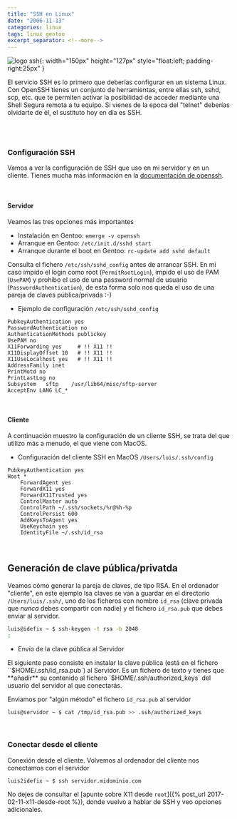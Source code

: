 ```yaml
---
title: "SSH en Linux"
date: "2006-11-13"
categories: linux
tags: linux gentoo
excerpt_separator: <!--more-->
---
```


![logo ssh](/assets/img/posts/ssh.svg){: width="150px" height="127px" style="float:left; padding-right:25px" } 

El servicio SSH es lo primero que deberías configurar en un sistema Linux. Con OpenSSH tienes un conjunto de herramientas, entre ellas ssh, sshd, scp, etc. que te permiten activar la posibilidad de acceder mediante una Shell Segura remota a tu equipo. Si vienes de la epoca del "telnet" deberías olvidarte de él, el sustituto hoy en día es SSH.

<br clear="left"/>
<!--more-->

<br/>

### Configuración SSH

Vamos a ver la configuración de SSH que uso en mi servidor y en un cliente. Tienes mucha más información en la [documentación de openssh](https://www.openssh.com/manual.html). 

<br/> 

#### Servidor

Veamos las tres opciones más importantes

- Instalación en Gentoo: `emerge -v openssh` 
- Arranque en Gentoo: `/etc/init.d/sshd start`
- Arranque durante el boot en Gentoo: `rc-update add sshd default`

Consulta el fichero `/etc/ssh/sshd_config` antes de arrancar SSH. En mi caso impido el login como root (`PermitRootLogin`), impido el uso de PAM (`UsePAM`) y prohibo el uso de una password normal de usuario (`PasswordAuthentication`), de esta forma solo nos queda el uso de una pareja de claves pública/privada :-)

* Ejemplo de configuración `/etc/ssh/sshd_config`

```
PubkeyAuthentication yes
PasswordAuthentication no
AuthenticationMethods publickey
UsePAM no
X11Forwarding yes     # !! X11 !!
X11DisplayOffset 10   # !! X11 !!
X11UseLocalhost yes   # !! X11 !!
AddressFamily inet
PrintMotd no
PrintLastLog no
Subsystem	sftp	/usr/lib64/misc/sftp-server
AcceptEnv LANG LC_*
```

<br/> 

#### Cliente

A continuación muestro la configuración de un cliente SSH, se trata del que utilizo más a menudo, el que viene con MacOS. 

* Configuración del cliente SSH en MacOS `/Users/luis/.ssh/config`

```
PubkeyAuthentication yes
Host *
    ForwardAgent yes        
    ForwardX11 yes         
    ForwardX11Trusted yes  
    ControlMaster auto
    ControlPath ~/.ssh/sockets/%r@%h-%p
    ControlPersist 600
    AddKeysToAgent yes
    UseKeychain yes
    IdentityFile ~/.ssh/id_rsa
```

<br/>


## Generación de clave pública/privatda

Veamos cómo generar la pareja de claves, de tipo RSA. En el ordenador "cliente", en este ejemplo lsa claves se van a guardar en el directorio `/Users/luis/.ssh/`, uno de los ficheros con nombre `id_rsa` (clave privada que *nunca* debes compartir con nadie) y el fichero `id_rsa.pub` que debes enviar al servidor.


```zsh
luis@idefix ~ $ ssh-keygen -t rsa -b 2048
:
```

* Envío de la clave pública al Servidor

El siguiente paso consiste en instalar la clave pública (está en el fichero ``$HOME/.ssh/id_rsa.pub`) al Servidor. Es un fichero de texto y tienes que **añadir** su contenido al fichero `$HOME/.ssh/authorized_keys` del usuario del servidor al que conectarás. 

Enviamos por "algún método" el fichero `id_rsa.pub` al servidor

```zsh
luis@servidor ~ $ cat /tmp/id_rsa.pub >> .ssh/authorized_keys
```

<br/>

### Conectar desde el cliente

Conexión desde el cliente. Volvemos al ordenador del cliente nos conectamos con el servidor

```zsh
luis2idefix ~ $ ssh servidor.midominio.com
```

No dejes de consultar el [apunte sobre X11 desde `root`]({% post_url 2017-02-11-x11-desde-root %}), donde vuelvo a hablar de SSH y veo opciones adicionales. 

